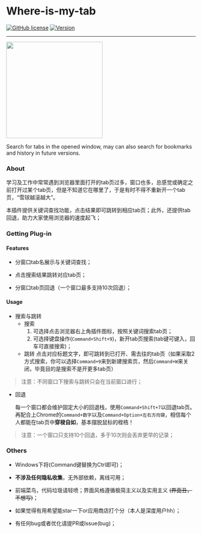 # Where-is-my-tab

[![GitHub license](https://img.shields.io/github/license/LEODPEN/Where-is-my-tab)](https://github.com/LEODPEN/Where-is-my-tab/blob/main/LICENSE) 
[![Version](https://img.shields.io/badge/version-1.2-orange)](https://github.com/LEODPEN/Where-is-my-tab/)

---

<img src="https://z3.ax1x.com/2021/05/17/g2EMt0.png" width="256">


Search for tabs in the opened window, may can also search for bookmarks and history in future versions.

### About

学习及工作中常常遇到浏览器里面打开的tab页过多，窗口也多，总感觉或确定之前打开过某个tab页，但是不知道它在哪里了，于是有时不得不重新开一个tab页，“雪球越滚越大”。

本插件提供关键词查找功能，点击结果即可跳转到相应tab页；此外，还提供tab回退，助力大家使用浏览器的速度起飞；

### Getting Plug-in



#### Features

+ 分窗口tab名展示与关键词查找；

+ 点击搜索结果跳转对应tab页；

+ 分窗口tab页回退（一个窗口最多支持10次回退）；

#### Usage

+ 搜索与跳转
    + 搜索
        1. 可选择点击浏览器右上角插件图标，按照关键词搜索tab页；
        2. 可选择键盘操作(`Command+Shift+9`)，新开tab页搜索(tab键可键入，回车可直接搜索)；
    + 跳转
        点击对应标题文字，即可跳转到已打开、需去往的tab页（如果采取2方式搜索，你可以选择`Command+9`来到新建搜索页，然后`Command+W`来关闭，毕竟目的是搜索不是开更多tab页）

> 注意：不同窗口下搜索与跳转只会在当前窗口进行；

+ 回退

    每一个窗口都会维护固定大小的回退栈，使用`Command+Shift+7`以回退tab页。再配合上Chrome的`Command+数字`以及`Command+Option+左右方向键`，相信每个人都能在tab页中**穿梭自如**，基本摆脱鼠标的桎梏！

> 注意：一个窗口只支持10个回退，多于10次则会丢弃更早的记录；

### Others

+ Windows下将(Command键替换为Ctrl即可)；

+ **不涉及任何隐私收集**，无外部依赖，离线可用；

+ 前端菜鸟，代码垃圾请轻喷；界面风格遵循极简主义以及实用主义 ~~(界面丑，不想写)~~；

+ 如果觉得有用希望能star一下or应用商店打个分（本人是深度用户hh）；

+ 有任何bug或者优化请提PR或Issue(bug)；

